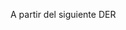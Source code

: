 A partir del siguiente DER

<div
  class='mu-erd'
  data-entities='{
    "libros": {
      "id_libro": {
        "type": "Integer",
        "pk": true
      },
      "titulo": {
        "type": "Text"
      },
      "autor": {
        "type": "Text"
      },
      "cantidad_reservas": {
        "type": "Integer"
      },
      "id_biblioteca": {
        "type": "Integer",
        "pk": false,
        "fk": {
          "to": { "entity": "biblioteca", "column": "id_biblioteca" },
          "type": "many_to_one"
        }
      }
    },
    "bibliotecas": {
      "id_biblioteca": {
        "type": "Integer",
        "pk": true
      },
      "localidad": {
        "type": "Text"
      }
    }
  }'>
</div>
